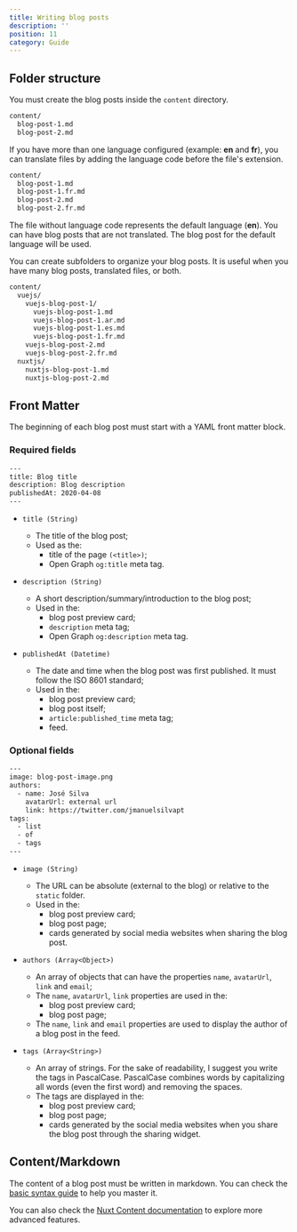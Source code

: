 ```yaml
---
title: Writing blog posts
description: ''
position: 11
category: Guide
---
```


## Folder structure

You must create the blog posts inside the `content` directory.

```bash
content/
  blog-post-1.md
  blog-post-2.md
```

If you have more than one language configured (example: **en** and **fr**), you can translate files by adding the language code before the file's extension.

```bash
content/
  blog-post-1.md
  blog-post-1.fr.md
  blog-post-2.md
  blog-post-2.fr.md
```

The file without language code represents the default language (**en**). You can have blog posts that are not translated. The blog post for the default language will be used.

You can create subfolders to organize your blog posts. It is useful when you have many blog posts, translated files, or both.

```bash
content/
  vuejs/
    vuejs-blog-post-1/
      vuejs-blog-post-1.md
      vuejs-blog-post-1.ar.md
      vuejs-blog-post-1.es.md
      vuejs-blog-post-1.fr.md
    vuejs-blog-post-2.md
    vuejs-blog-post-2.fr.md
  nuxtjs/
    nuxtjs-blog-post-1.md
    nuxtjs-blog-post-2.md
```



## Front Matter

The beginning of each blog post must start with a YAML front matter block.

### Required fields

```bash
---
title: Blog title
description: Blog description
publishedAt: 2020-04-08
---
```

- `title (String)`
  - The title of the blog post;
  - Used as the:
    - title of the page `(<title>)`;
    - Open Graph `og:title` meta tag.

- `description (String)`
  - A short description/summary/introduction to the blog post;
  - Used in the:
    - blog post preview card;
    - `description` meta tag;
    -  Open Graph `og:description` meta tag.

- `publishedAt (Datetime)`
  - The date and time when the blog post was first published. It must follow the ISO 8601 standard;
  - Used in the:
    - blog post preview card;
    - blog post itself;
    - `article:published_time` meta tag;
    - feed.  

### Optional fields

```bash
---
image: blog-post-image.png
authors:
  - name: José Silva
    avatarUrl: external url
    link: https://twitter.com/jmanuelsilvapt
tags:
  - list
  - of
  - tags
---
```

- `image (String)`
  - The URL can be absolute (external to the blog) or relative to the `static` folder.
  - Used in the:
    - blog post preview card;
    - blog post page;
    - cards generated by social media websites when sharing the blog post.

- `authors (Array<Object>)`
  - An array of objects that can have the properties `name`, `avatarUrl`, `link` and `email`;
  - The `name`, `avatarUrl`, `link` properties are used in the:
    - blog post preview card;
    - blog post page;
  - The `name`, `link` and `email` properties are used to display the author of a blog post in the feed.

- `tags (Array<String>)`
  - An array of strings. For the sake of readability,  I suggest you write the tags in PascalCase. PascalCase combines words by capitalizing all words (even the first word) and removing the spaces.
  - The tags are displayed in the:
    - blog post preview card;
    - blog post page;
    - cards generated by the social media websites when you share the blog post through the sharing widget.

## Content/Markdown

The content of a blog post must be written in markdown. You can check the [basic syntax guide](https://www.markdownguide.org/basic-syntax) to help you master it.

You can also check the [Nuxt Content documentation](https://content.nuxtjs.org/writing) to explore more advanced features.
